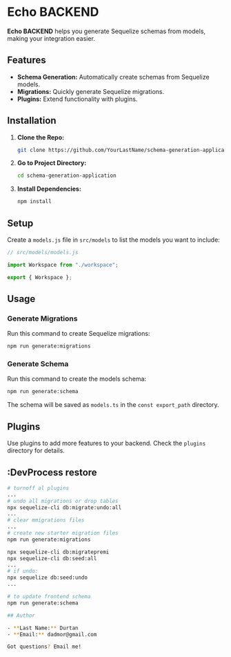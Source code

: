 # Echo BACKEND

**Echo BACKEND** helps you generate Sequelize schemas from models, making your integration easier.

## Features

- **Schema Generation:** Automatically create schemas from Sequelize models.
- **Migrations:** Quickly generate Sequelize migrations.
- **Plugins:** Extend functionality with plugins.

## Installation

1. **Clone the Repo:**

   ```bash
   git clone https://github.com/YourLastName/schema-generation-application.git
   ```

2. **Go to Project Directory:**

   ```bash
   cd schema-generation-application
   ```

3. **Install Dependencies:**

   ```bash
   npm install
   ```

## Setup

Create a `models.js` file in `src/models` to list the models you want to include:

```javascript
// src/models/models.js

import Workspace from "./workspace";

export { Workspace };
```

## Usage

### Generate Migrations

Run this command to create Sequelize migrations:

```bash
npm run generate:migrations
```

### Generate Schema

Run this command to create the models schema:

```bash
npm run generate:schema
```

The schema will be saved as `models.ts` in the `const export_path` directory.

## Plugins

Use plugins to add more features to your backend. Check the `plugins` directory for details.

## :DevProcess restore

```bash
# turnoff al plugins
...
# undo all migrations or drop tables
npx sequelize-cli db:migrate:undo:all
...
# clear mmigrations files
...
# create new starter migration files
npm run generate:migrations

npx sequelize-cli db:migratepremi
npx sequelize-cli db:seed:all
...
# if undo:
npx sequelize db:seed:undo
...

# to update frontend schema
npm run generate:schema

## Author

- **Last Name:** Durtan
- **Email:** dadmor@gmail.com

Got questions? Email me!

